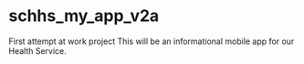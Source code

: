 # schhs_my_app_v2a

First attempt at work project
This will be an informational mobile
app for our Health Service.
